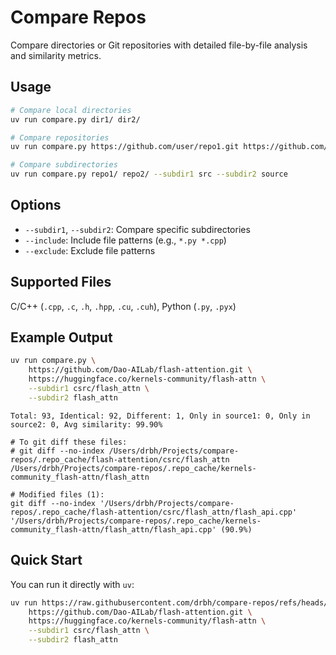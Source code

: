 # Compare Repos

Compare directories or Git repositories with detailed file-by-file analysis and similarity metrics.

## Usage

```bash
# Compare local directories
uv run compare.py dir1/ dir2/

# Compare repositories
uv run compare.py https://github.com/user/repo1.git https://github.com/user/repo2.git

# Compare subdirectories
uv run compare.py repo1/ repo2/ --subdir1 src --subdir2 source
```

## Options

- `--subdir1`, `--subdir2`: Compare specific subdirectories
- `--include`: Include file patterns (e.g., `*.py *.cpp`)
- `--exclude`: Exclude file patterns

## Supported Files

C/C++ (`.cpp`, `.c`, `.h`, `.hpp`, `.cu`, `.cuh`), Python (`.py`, `.pyx`)


## Example Output

```bash
uv run compare.py \
    https://github.com/Dao-AILab/flash-attention.git \
    https://huggingface.co/kernels-community/flash-attn \
    --subdir1 csrc/flash_attn \
    --subdir2 flash_attn
```

```
Total: 93, Identical: 92, Different: 1, Only in source1: 0, Only in source2: 0, Avg similarity: 99.90%

# To git diff these files:
# git diff --no-index /Users/drbh/Projects/compare-repos/.repo_cache/flash-attention/csrc/flash_attn /Users/drbh/Projects/compare-repos/.repo_cache/kernels-community_flash-attn/flash_attn

# Modified files (1):
git diff --no-index '/Users/drbh/Projects/compare-repos/.repo_cache/flash-attention/csrc/flash_attn/flash_api.cpp' '/Users/drbh/Projects/compare-repos/.repo_cache/kernels-community_flash-attn/flash_attn/flash_api.cpp' (90.9%)
```

## Quick Start

You can run it directly with `uv`:

```bash
uv run https://raw.githubusercontent.com/drbh/compare-repos/refs/heads/main/compare.py \
    https://github.com/Dao-AILab/flash-attention.git \
    https://huggingface.co/kernels-community/flash-attn \
    --subdir1 csrc/flash_attn \
    --subdir2 flash_attn
```  